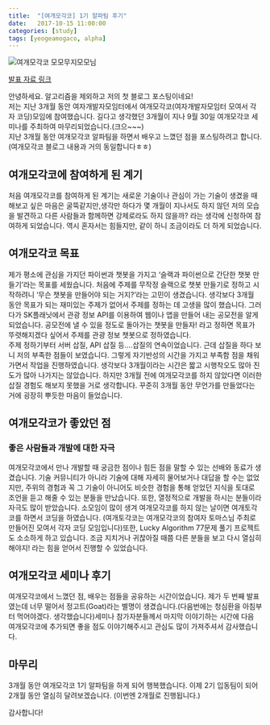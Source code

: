 ```yaml
---
title:  "[여개모각코] 1기 알파팀 후기"
date:   2017-10-15 11:00:00
categories: [study]
tags: [yeogeamogaco, alpha]
---
```


![여개모각코 모모무지모모님](https://c1.staticflickr.com/5/4496/37638208296_03d32cf743_k.jpg)

<a href="https://drive.google.com/open?id=0B8YBQNkgrC71UFZoR0J3SEVkM3c" target="_blank">발표 자료 링크</a>

안녕하세요. 알고리즘을 제외하고 저의 첫 블로그 포스팅이네요!  
저는 지난 3개월 동안 여자개발자모임터에서 여개모각코(여자개발자모임터 모여서 각자 코딩)모임에 참여했습니다. 길다고 생각했던 3개월이 지나 9월 30일 여개모각코 세미나를 주최하여 마무리되었습니다.(크으~~~)  
지난 3개월 동안 여개모각코 알파팀을 하면서 배우고 느꼈던 점을 포스팅하려고 합니다. (여개모각코 블로그 내용과 거의 동일합니다ㅎㅎ)  

## 여개모각코에 참여하게 된 계기  
처음 여개모각코를 참여하게 된 계기는 새로운 기술이나 관심이 가는 기술이 생겼을 때 해보고 싶은 마음은 굴뚝같지만,생각만 하다가 몇 개월이 지나서도 하지 않던 저의 모습을 발견하고 다른 사람들과 함께하면 강제로라도 하지 않을까? 라는 생각에 신청하여 참여하게 되었습니다. 역시 혼자서는 힘들지만, 같이 하니 조금이라도 더 하게 되었습니다.  

## 여개모각코 목표  
제가 평소에 관심을 가지던 파이썬과 챗봇을 가지고 ‘슬랙과 파이썬으로 간단한 챗봇 만들기’라는 목표를 세웠습니다. 처음에 주제를 무작정 슬랙으로 챗봇 만들기로 정하고 시작하려니 ‘무슨 챗봇을 만들어야 되는 거지?’라는 고민이 생겼습니다. 생각보다 3개월 동안 목표가 되는 재미있는 주제가 없어서 주제를 정하는 데 고생을 많이 했습니다. 그러다가 SK플래닛에서 관광 정보 API를 이용하여 웹이나 앱을 만들어 내는 공모전을 알게 되었습니다. 공모전에 낼 수 있을 정도로 돌아가는 챗봇을 만들자! 라고 정하면 목표가 뚜렷해지겠다 싶어서 주제를 관광 정보 챗봇으로 정하였습니다.  
주제 정하기부터 서버 삽질, API 삽질 등….삽질의 연속이었습니다. 근데 삽질을 하다 보니 저의 부족한 점들이 보였습니다. 그렇게 자기반성의 시간을 가지고 부족함 점을 채워가면서 작업을 진행하였습니다. 생각보다 3개월이라는 시간은 짧고 시행착오도 많아 진도가 많아 나가지는 않았습니다. 하지만 3개월 전에 여개모각코를 하지 않았다면 이러한 삽질 경험도 해보지 못했을 거로 생각합니다. 꾸준히 3개월 동안 무언가를 만들었다는 거에 굉장히 뿌듯한 마음이 들었습니다.  

## 여개모각코가 좋았던 점  
### 좋은 사람들과 개발에 대한 자극  
여개모각코에서 만나 개발할 때 궁금한 점이나 힘든 점을 말할 수 있는 선배와 동료가 생겼습니다. 기술 커뮤니티가 아니라 기술에 대해 자세히 물어보거나 대답을 할 수는 없었지만, 주위의 경험과 꼭 그 기술이 아니어도 비슷한 경험을 통해 얻었던 지식을 토대로 조언을 듣고 해줄 수 있는 분들을 만났습니다. 또한, 열정적으로 개발을 하시는 분들이라 자극도 많이 받았습니다. 소모임이 많이 생겨 여개모각코를 하지 않는 날이면 여개토각코를 하면서 코딩을 하였습니다. (여개토각코는 여개모각코의 참여자 토마스님 주최로 만들어진 모여서 각자 코딩 모임입니다)또한, Lucky Algorithm 77문제 풀기 프로젝트도 소소하게 하고 있습니다. 조금 지치거나 귀찮아질 때쯤 다른 분들을 보고 다시 열심히 해야지! 라는 힘을 얻어서 진행할 수 있었습니다.  

## 여개모각코 세미나 후기  

여개모각코에서 느꼈던 점, 배우는 점들을 공유하는 시간이었습니다. 제가 두 번째 발표였는데 너무 떨어서 정고트(Goat)라는 별명이 생겼습니다.(다음번에는 청심환을 아침부터 먹어야겠다. 생각했습니다)세미나 참가자분들께서 마지막 이야기하는 시간에 다음 여개모각코에 추가되면 좋을 점도 이야기해주시고 관심도 많이 가져주셔서 감사했습니다.  

## 마무리   
3개월 동안 여개모각코 1기 알파팀을 하게 되어 행복했습니다. 이제 2기 입동팀이 되어 2개월 동안 열심히 달려보겠습니다. (이번엔 2개월로 진행됩니다.)  

감사합니다!  
